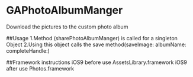 # GAPhotoAlbumManger
Download the pictures to the custom photo album

##Usage
1.Method (sharePhotoAlbumManger) is called for a singleton Object
2.Using this object calls the save method(saveImage: albumName: completeHandle:)

##Framework instructions
iOS9 before use AssetsLibrary.framework
iOS9 after use Photos.framework

